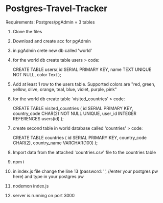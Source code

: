 # Postgres-Travel-Tracker

Requirements: Postgres/pgAdmin = 3 tables

1. Clone the files
2. Download and create acc for pgAdmin
3. in pgAdmin crete new db called 'world'
4. for the world db create table users > code:
   
   CREATE TABLE users(
      id SERIAL PRIMARY KEY,
      name TEXT UNIQUE NOT NULL,
      color Text
   );
   
6. Add at least 1 row to the users table. Supported colors are "red, green, yellow, olive, orange, teal, blue, violet, purple, pink"   
7. for the world db create table 'visited_countries' > code:
   
   CREATE TABLE visited_countries (
     id SERIAL PRIMARY KEY,
     country_code CHAR(2) NOT NULL UNIQUE,
     user_id INTEGER REFERENCES users(id)
     );
   
9. create second table in world database called 'countries' > code:
    
   CREATE TABLE countries (
     id SERIAL PRIMARY KEY,
     country_code CHAR(2),
     country_name VARCHAR(100)
     );
   
11. Import data from the attached 'countries.csv' file to the countries table
12. npm i
13. in index.js file change the line 13 (password: '', //enter your postgres pw here) and type in your postgres pw
14. nodemon index.js
15. server is running on port 3000
  
   
